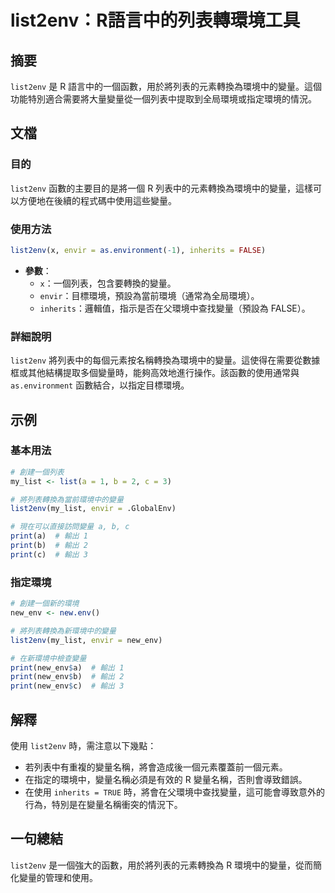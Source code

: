 <!--
Meta Description: # list2env：R語言中的列表轉環境工具 ## 摘要 `list2env` 是 R 語言中的一個函數，用於將列表的元素轉換為環境中的變量。這個功能特別適合需要將大量變量從一個列表中提取到全局環境或指定環境的情況。 ## 文檔 ### 目的 `list2env` 函數的主要目的是將一個 R 列表...
Meta Keywords: list2env, print, new_env, envir, inherits
-->

# list2env：R語言中的列表轉環境工具

## 摘要
`list2env` 是 R 語言中的一個函數，用於將列表的元素轉換為環境中的變量。這個功能特別適合需要將大量變量從一個列表中提取到全局環境或指定環境的情況。

## 文檔
### 目的
`list2env` 函數的主要目的是將一個 R 列表中的元素轉換為環境中的變量，這樣可以方便地在後續的程式碼中使用這些變量。

### 使用方法
```R
list2env(x, envir = as.environment(-1), inherits = FALSE)
```

- **參數**：
  - `x`：一個列表，包含要轉換的變量。
  - `envir`：目標環境，預設為當前環境（通常為全局環境）。
  - `inherits`：邏輯值，指示是否在父環境中查找變量（預設為 FALSE）。

### 詳細說明
`list2env` 將列表中的每個元素按名稱轉換為環境中的變量。這使得在需要從數據框或其他結構提取多個變量時，能夠高效地進行操作。該函數的使用通常與 `as.environment` 函數結合，以指定目標環境。

## 示例
### 基本用法
```R
# 創建一個列表
my_list <- list(a = 1, b = 2, c = 3)

# 將列表轉換為當前環境中的變量
list2env(my_list, envir = .GlobalEnv)

# 現在可以直接訪問變量 a, b, c
print(a)  # 輸出 1
print(b)  # 輸出 2
print(c)  # 輸出 3
```

### 指定環境
```R
# 創建一個新的環境
new_env <- new.env()

# 將列表轉換為新環境中的變量
list2env(my_list, envir = new_env)

# 在新環境中檢查變量
print(new_env$a)  # 輸出 1
print(new_env$b)  # 輸出 2
print(new_env$c)  # 輸出 3
```

## 解釋
使用 `list2env` 時，需注意以下幾點：
- 若列表中有重複的變量名稱，將會造成後一個元素覆蓋前一個元素。
- 在指定的環境中，變量名稱必須是有效的 R 變量名稱，否則會導致錯誤。
- 在使用 `inherits = TRUE` 時，將會在父環境中查找變量，這可能會導致意外的行為，特別是在變量名稱衝突的情況下。

## 一句總結
`list2env` 是一個強大的函數，用於將列表的元素轉換為 R 環境中的變量，從而簡化變量的管理和使用。
